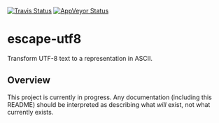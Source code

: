 [![Travis Status](https://travis-ci.com/vicramr/escape-utf8.svg?branch=master)](https://travis-ci.com/vicramr/escape-utf8)
[![AppVeyor Status](https://ci.appveyor.com/api/projects/status/ejl1jphdn45exq94/branch/master?svg=true)](https://ci.appveyor.com/project/vicramr/escape-utf8/branch/master)

# escape-utf8
Transform UTF-8 text to a representation in ASCII.

## Overview
This project is currently in progress. Any documentation (including this README) should be interpreted as describing what _will_ exist, not what currently exists.
